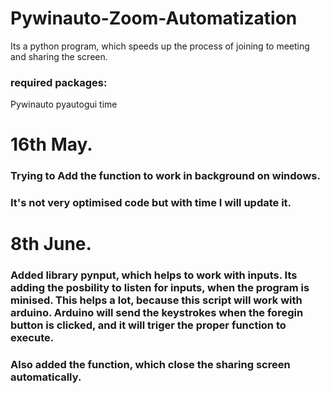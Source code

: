 # Pywinauto-Zoom-Automatization
Its a python program, which speeds up the process of joining to meeting and sharing the screen. 

### required packages: 
Pywinauto
pyautogui
time

# 16th May. 
### Trying to Add the function to work in background on windows. 
### It's not very optimised code but with time I will update it. 

# 8th June. 
### Added library pynput, which helps to work with inputs. Its adding the posbility to listen for inputs, when the program is minised. This helps a lot, because this script will work with arduino. Arduino will send the keystrokes when the foregin button is clicked, and it will triger the proper function to execute. 
### Also added the function, which close the sharing screen automatically. 
